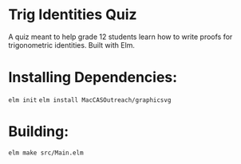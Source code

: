 # Trig Identities Quiz

A quiz meant to help grade 12 students learn how to write proofs for trigonometric identities. Built with Elm.

# Installing Dependencies:

`elm init`
`elm install MacCASOutreach/graphicsvg`

# Building:

`elm make src/Main.elm`


